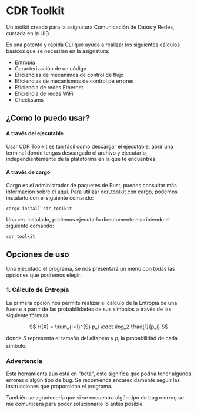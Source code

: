 # CDR Toolkit

Un toolkit creado para la asignatura Comunicación de Datos y Redes, cursada en la UIB.

Es una potente y rápida CLI que ayuda a realizar los siguientes cálculos básicos que se
necesitan en la asignatura:

- Entropía
- Caracterización de un código
- Eficiencias de mecanimos de control de flujo
- Eficiencias de mecanismos de control de errores
- Eficiencia de redes Ethernet
- Eficiencia de redes WiFi
- Checksums
   
## ¿Como lo puedo usar?

#### A través del ejecutable

Usar CDR Toolkit es tan fácil como descargar el ejecutable, abrir una terminal donde tengas descargado el archivo y ejecutarlo, independientemente de la plataforma en la que te encuentres.

#### A través de cargo

Cargo es el administrador de paquetes de Rust, puedes consultar más información sobre él [aquí](https://doc.rust-lang.org/cargo/).
Para utilizar cdr_toolkit con cargo, podemos instalarlo con el siguiente comando:

```shell
cargo install cdr_toolkit
```

Una vez instalado, podemos ejecutarlo directamente escribiendo el siguiente comando:

```shell
cdr_toolkit
```

## Opciones de uso

Una ejecutado el programa, se nos presentará un menú con todas las opciones que podremos elegir:

### 1. Cálculo de Entropía

La primera opción nos permite realizar el cálculo de la Entropía de una fuente a partir de las probabilidades de sus símbolos a través de las siguiente fórmula:

$$ H(X) = \sum_{i=1}^{S} p_i \cdot \log_2 \frac{1}{p_i} $$

donde $S$ representa el tamaño del alfabeto y $p_i$ la probabilidad de cada símbolo. 

### Advertencia

Esta herramienta aún está en "beta", esto significa que podría tener algunos errores
o algún tipo de bug. Se recomienda encarecidamente seguir las instrucciones que
proporciona el programa.

También se agradecería que si se encuentra algún tipo de bug o error, se me comunicara
para poder solucionarlo lo antes posible.


